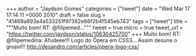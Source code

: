 
+++
author = "Jaydson Gomes"
categories = ["tweet"]
date = "Wed Mar 17 17:14:11 +0000 2010"
draft = false
slug = "41469a893a4a533251f97382e86f2b4f545eb743"
tags = ["tweet"]
title = """Muito bom! RT: @filipemed..."""
tweet = true
micro = true
tweet_url = "https://twitter.com/jaydson/status/10630425700"
+++
Muito bom! RT: @filipemedina: Afudeee!!! Logo do Ópera em CSS3... Assim desune o grupo!!! http://desandro.com/articles/opera-logo-css/

